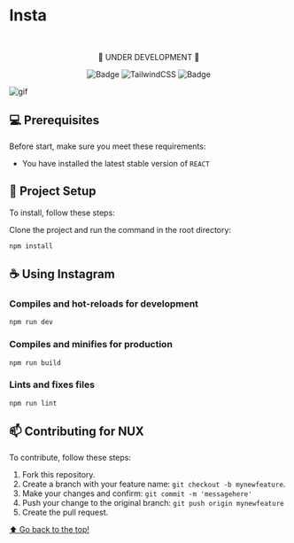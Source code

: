 # Insta
<br>
<div align="center">

  🚧 UNDER DEVELOPMENT 🚧 
  
![Badge](https://img.shields.io/badge/React-20232A?style=for-the-badge&logo=react&logoColor=61DAFB)
![TailwindCSS](https://img.shields.io/badge/tailwindcss-%2338B2AC.svg?style=for-the-badge&logo=tailwind-css&logoColor=white)
![Badge](https://img.shields.io/badge/TypeScript-007ACC?style=for-the-badge&logo=typescript&logoColor=white)


</div>


![gif](./nux/public/assets/nux.gif)


## 💻 Prerequisites
Before start, make sure you meet these requirements:

* You have installed the latest stable version of `REACT` 

## 🚀 Project Setup

To install, follow these steps:

Clone the project and run the command in the root directory:
```
npm install
```

## ☕ Using Instagram

### Compiles and hot-reloads for development
```
npm run dev
```

### Compiles and minifies for production
```
npm run build
```

### Lints and fixes files
```
npm run lint
```
## 📫 Contributing for NUX

To contribute, follow these steps:

1. Fork this repository.
2. Create a branch with your feature name: `git checkout -b mynewfeature`.
3. Make your changes and confirm: `git commit -m 'messagehere'`
4. Push your change to the original branch: `git push origin mynewfeature`
5. Create the pull request.


[⬆ Go back to the top!](#Insta)
